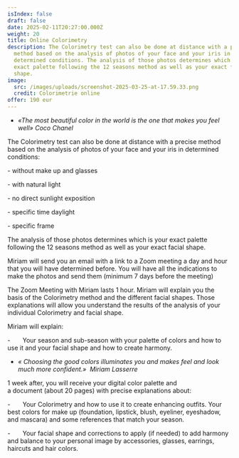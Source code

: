 ```yaml
---
isIndex: false
draft: false
date: 2025-02-11T20:27:00.000Z
weight: 20
title: Online Colorimetry
description: The Colorimetry test can also be done at distance with a precise
  method based on the analysis of photos of your face and your iris in
  determined conditions. The analysis of those photos determines which is your
  exact palette following the 12 seasons method as well as your exact facial
  shape.
image:
  src: /images/uploads/screenshot-2025-03-25-at-17.59.33.png
  credit: Colorimetrie online
offer: 190 eur
---
```

* *«The most beautiful color in the world is the one that makes you feel well» Coco Chanel*

The Colorimetry test can also be done at distance with a precise method based on the analysis of photos of your face and your iris in determined conditions:

\- without make up and glasses

\- with natural light

\- no direct sunlight exposition

\- specific time daylight

\- specific frame

The analysis of those photos determines which is your exact palette following the 12 seasons method as well as your exact facial shape. 

Miriam will send you an email with a link to a Zoom meeting a day and hour that you will have determined before. You will have all the indications to make the photos and send them (minimum 7 days before the meeting)

The Zoom Meeting with Miriam lasts 1 hour. Miriam will explain you the basis of the Colorimetry method and the different facial shapes. Those explanations will allow you understand the results of the analysis of your individual Colorimetry and facial shape. 

Miriam will explain:

\-       Your season and sub-season with your palette of colors and how to use it and your facial shape and how to create harmony.

* *« Choosing the good colors illuminates you and makes feel and look much more confident.»  Miriam Lasserre*

1 week after, you will receive your digital color palette and a document (about 20 pages) with precise explanations about:

\-       Your Colorimetry and how to use it to create enhancing outfits. Your best colors for make up (foundation, lipstick, blush, eyeliner, eyeshadow, and mascara) and some references that match your season. 

\-       Your facial shape and corrections to apply (if needed) to add harmony and balance to your personal image by accessories, glasses, earrings, haircuts and hair colors.
